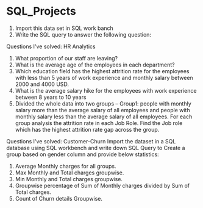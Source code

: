 # SQL_Projects

1) Import this data set in SQL work banch
2) Write the SQL query to answer the following question: 

Questions I've solved: HR Analytics
1. What proportion of our staff are leaving?
2. What is the average age of the employees in each department?
3. Which education field has the highest attrition rate for the employees with less than 5 years of 
work experience and monthly salary between 2000 and 4000 USD.
4. What is the average salary hike for the employees with work experience between 8 years to 10 
years
5. Divided the whole data into two groups – Group1: people with monthly salary more than the 
average salary of all employees and people with monthly salary less than the average salary of 
all employees. For each group analysis the attrition rate in each Job Role. Find the Job role which 
has the highest attrition rate gap across the group.


Questions I've solved: Customer-Churn
Import the dataset in a SQL database using SQL workbench and write down SQL Query to Create a group based on gender column and provide below statistics:

1.	Average Monthly charges for all groups.
2.	Max Monthly and Total charges groupwise.
3.	Min Monthly and Total charges groupwise.
4.	Groupwise percentage of Sum of Monthly charges divided by Sum of Total charges.
5.	Count of Churn details Groupwise. 
